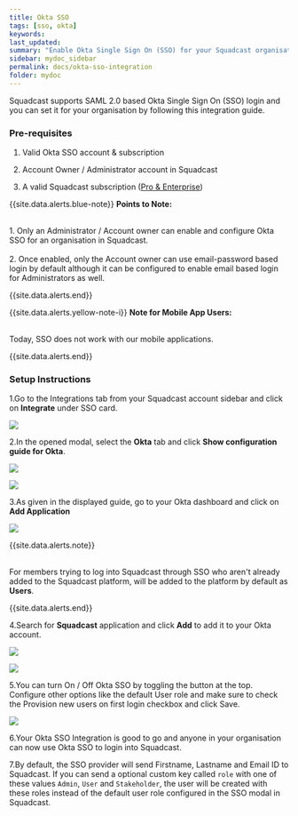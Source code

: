 ```yaml
---
title: Okta SSO
tags: [sso, okta]
keywords: 
last_updated: 
summary: "Enable Okta Single Sign On (SSO) for your Squadcast organisation"
sidebar: mydoc_sidebar
permalink: docs/okta-sso-integration
folder: mydoc
---
```


Squadcast supports SAML 2.0 based Okta Single Sign On (SSO) login and you can set it for your organisation by following this integration guide.

### Pre-requisites

1. Valid Okta SSO account & subscription

2. Account Owner / Administrator account in Squadcast

3. A valid Squadcast subscription ([Pro & Enterprise](https://www.squadcast.com/pricing))

{{site.data.alerts.blue-note}}
<b>Points to Note: </b>
<br/><br/><p>1. Only an Administrator / Account owner can enable and configure Okta SSO for an organisation in Squadcast.<br/><br/>
2. Once enabled, only the Account owner can use email-password based login by default although it can be configured to enable email based login for Administrators as well.</p>
{{site.data.alerts.end}}

{{site.data.alerts.yellow-note-i}}
<b>Note for Mobile App Users: </b>
<br/><br/><p>Today, SSO does not work with our mobile applications.</p>
{{site.data.alerts.end}}

### Setup Instructions

1.Go to the Integrations tab from your Squadcast account sidebar and click on **Integrate** under SSO card.

![](images/okta_1.png)

2.In the opened modal, select the **Okta** tab and click **Show configuration guide for Okta**.

![](images/okta_2_new.png)

![](images/okta_3.png)

3.As given in the displayed guide, go to your Okta dashboard and click on **Add Application** 

![](images/okta_4.png)

{{site.data.alerts.note}}
<br/><br/><p>For members trying to log into Squadcast through SSO who aren't already added to the Squadcast platform, will be added to the platform by default as <b>Users</b>.</p>
{{site.data.alerts.end}}

4.Search for **Squadcast** application and click **Add** to add it to your Okta account.

![](images/okta_5.png)

![](images/okta_6.png)

5.You can turn On / Off Okta SSO by toggling the button at the top. Configure other options like the default User role and make sure to check the Provision new users on first login checkbox and click Save.

![](images/okta_7_new.png)

6.Your Okta SSO Integration is good to go and anyone in your organisation can now use Okta SSO to login into Squadcast.

7.By default, the SSO provider will send Firstname, Lastname and Email ID to Squadcast. If you can send a optional custom key called `role`  with one of these values `Admin`, `User` and `Stakeholder`, the user will be created with these roles instead of the default user role configured in the SSO modal in Squadcast.